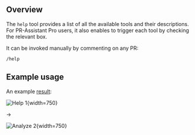 ## Overview
The `help` tool provides a list of all the available tools and their descriptions.
For PR-Assistant Pro users, it also enables to trigger each tool by checking the relevant box.

It can be invoked manually by commenting on any PR:
```
/help
```

## Example usage
An example [result](https://github.com/khulnasoft/pr-assistant/pull/546#issuecomment-1868524805):

![Help 1](https://khulnasoft.com/images/pr_assistant/help1.png){width=750}

&rarr;

![Analyze 2](https://khulnasoft.com/images/pr_assistant/help2.png){width=750}
